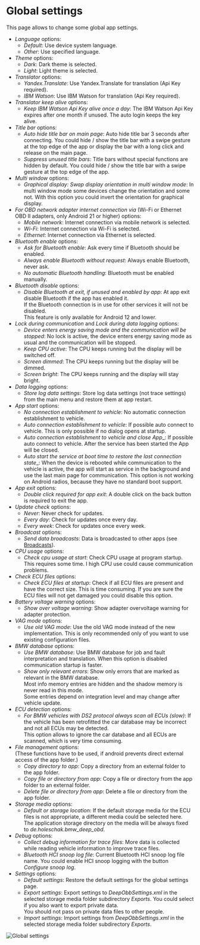 # Global settings
This page allows to change some global app settings.  
* _Language_ options:
  * _Default_: Use device system language.
  * _Other_: Use specified language.
* _Theme_ options:
  * _Dark_: Dark theme is selected.
  * _Light_: Light theme is selected.
* _Translator_ options:
  * _Yandex.Translate_: Use Yandex.Translate for translation (Api Key required).
  * _IBM Watson_: Use IBM Watson for translation (Api Key required).
* _Translator keep alive_ options:
  * _Keep IBM Watson Api Key alive once a day_: The IBM Watson Api Key expires after one month if unused. The auto login keeps the key alive.
* _Title bar_ options:
  * _Auto hide title bar on main page_: Auto hide title bar 3 seconds after connecting. You could hide / show the title bar with a swipe gesture at the top edge of the app or display the bar with a long click and release on the main page.
  * _Suppress unused title bars_: Title bars without special functions are hidden by default. You could hide / show the title bar with a swipe gesture at the top edge of the app.
* _Multi window_ options:
  * _Graphical display: Swap display orientation in multi window mode_: In multi window mode some devices change the orientation and some not. With this option you could invert the orientation for graphical display.
* _For OBD network adapter internet connection via_ (Wi-Fi or Ethernet OBD II adapters, only Android 21 or higher) options:
  * _Mobile network_: Internet connection via mobile network is selected.
  * _Wi-Fi_: Internet connection via Wi-Fi is selected.
  * _Ethernet_: Internet connection via Ethernet is selected.
* _Bluetooth enable_ options:
  * _Ask for Bluetooth enable_: Ask every time if Bluetooth should be enabled.
  * _Always enable Bluetooth without request_: Always enable Bluetooth, never ask.
  * _No automatic Bluetooth handling_: Bluetooth must be enabled manually.
* _Bluetooth disable_ options:
  * _Disable Bluetooth at exit, if unused and enabled by app_: At app exit disable Bluetooth if the app has enabled it.  
  If the Bluetooth connection is in use for other services it will not be disabled.  
  This feature is only available for Android 12 and lower.
* _Lock during communication_ and _Lock during data logging_ options:
  * _Device enters energy saving mode and the communication will be stopped_: No lock is active, the device enters energy saving mode as usual and the communication will be stopped.
  * _Keep CPU active_: The CPU keeps running but the display will be switched off.
  * _Screen dimmed_: The CPU keeps running but the display will be dimmed.
  * _Screen bright_: The CPU keeps running and the display will stay bright.
* _Data logging_ options:
  * _Store log data settings_: Store log data settings (not trace settings) from the main menu and restore them at app restart.
* _App start_ options:
  * _No connection establishment to vehicle_: No automatic connection establishment to vehicle.
  * _Auto connection establishment to vehicle_: If possible auto connect to vehicle. This is only possible if no dialog opens at startup.
  * _Auto connection establishment to vehicle and close App__: If possible auto connect to vehicle. After the service has been started the App will be closed.  
  * _Auto start the service at boot time to restore the last connection state__: When the device is rebooted while communication to the vehicle is active, the app will start as service in the background and use the last main page for communication.  This option is not working on Android radios, because they have no standard boot support.
* _App exit_ options:
  * _Double click required for app exit_: A double click on the back button is required to exit the app.
* _Update check_ options:
  * _Never_: Never check for updates.
  * _Every day_: Check for updates once every day.
  * _Every week_: Check for updates once every week.
* _Broadcast_ options:
  * _Send data broadcasts_: Data is broadcasted to other apps (see [Broadcasts](Page_specification.md#broadcasts)).
* _CPU usage_ options:
  * _Check cpu usage at start_: Check CPU usage at program startup. This requires some time. I high CPU use could cause communication problems.
* _Check ECU files_ options:
  * _Check ECU files at startup_: Check if all ECU files are present and have the correct size. This is time consuming. If you are sure the ECU files will not get damaged you could disable this option.
* _Battery voltage warning_ options:
  * _Show over voltage warning_: Show adapter overvoltage warning for adapter protection.
* _VAG mode_ options:
  * _Use old VAG mode_: Use the old VAG mode instead of the new implementation. This is only recommended only of you want to use existing configuration files.
* _BMW database_ options:
  * _Use BMW database_: Use BMW database for job and fault interpretation and translation. When this option is disabled communication startup is faster.
  * _Show only relevant errors_: Show only errors that are marked as relevant in the BMW database.  
  Most info memory entries are hidden and the shadow memory is never read in this mode.  
  Some entries depend on integration level and may change after vehicle update.  
* _ECU detection_ options:
  * _For BMW vehicles with DS2 protocol always scan all ECUs (slow)_: If the vehicle has been retrofitted the car database may be incorrect and not all ECUs may be detected.  
  This option allows to ignore the car database and all ECUs are scanned, which is very time consuming.
* _File management_ options:  
(These functions have to be used, if android prevents direct external access of the app folder.)
  * _Copy directory to app_: Copy a directory from an external folder to the app folder.
  * _Copy file or directory from app_: Copy a file or directory from the app folder to an external folder.
  * _Delete file or directory from app_: Delete a file or directory from the app folder.
* _Storage media_ options:
  * _Default or storage location_: If the default storage media for the ECU files is not appropriate, a different media could be selected here.  
  The application storage directory on the media will be always fixed to _de.holeschak.bmw_deep_obd_.
* _Debug_ options:
  * _Collect debug information for trace files_: More data is collected while reading vehicle information to improve trace files.
  * _Bluetooth HCI snoop log file_: Current Bluetooth HCI snoop log file name. You could enable HCI snoop logging with the button _Configure snoop log_.
* _Settings_ options:
  * _Default settings_: Restore the default settings for the global settings page.
  * _Export settings_: Export settings to _DeepObbSettings.xml_ in the selected storage media folder subdirectory _Exports_. You could select if you also want to export private data.  
  You should not pass on private data files to other people.
  * _Import settings_: Import settings from _DeepObbSettings.xml_ in the selected storage media folder subdirectory _Exports_.

![Global settings](GlobalSettings_AppGlobalSettingsSmall.png)
